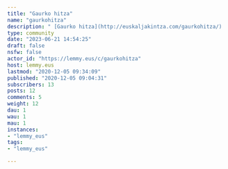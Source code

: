 ```yaml
---
title: "Gaurko hitza" 
name: "gaurkohitza"
description: " [Gaurko hitza](http://euskaljakintza.com/gaurkohitza/)  egitasmoa 2008an sortu zen, egunez egun eta hitzez hitz zure euskara aberasten laguntzeko. Egunero hitz bat: definizioa, itzulpenak, adibidea, sinonimoak... Maiz proposamenak jasotzen ditugu sareetan. Foro hau ere horretarako balia dezakegu. Proposatu zure hitza!"
type: community
date: "2023-06-21 14:54:25"
draft: false
nsfw: false
actor_id: "https://lemmy.eus/c/gaurkohitza"
host: lemmy.eus
lastmod: "2020-12-05 09:34:09"
published: "2020-12-05 09:04:31"
subscribers: 13
posts: 12
comments: 5
weight: 12
dau: 1
wau: 1
mau: 1
instances:
- "lemmy_eus"
tags: 
- "lemmy_eus"

---
```

